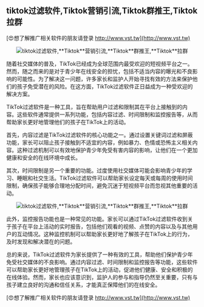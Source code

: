 ## **tiktok过滤软件,**Tiktok**营销引流,**Tiktok**群推王,**Tiktok**拉群**

[😍想了解推广相关软件的朋友请登录 http://www.vst.tw](http://www.vst.tw)

 <center><img src="https://vst.tw/MP4/tuiguang/png/0.png" alt="tiktok过滤软件,**Tiktok**营销引流,**Tiktok**群推王,**Tiktok**拉群"></center>

随着社交媒体的普及，TikTok已经成为全球范围内最受欢迎的短视频平台之一。然而，随之而来的是对于青少年在线安全的担忧，包括不适当内容的曝光和不良影响的可能性。为了解决这一问题，许多家长和监护人开始寻找有效的方法来保护他们的孩子免受潜在的风险。在这方面，TikTok过滤软件正日益成为一种受欢迎的解决方案。

TikTok过滤软件是一种工具，旨在帮助用户过滤和限制其在平台上接触到的内容。这些软件通常提供一系列功能，包括内容过滤、时间限制和监控报告等，从而帮助家长更好地管理他们的孩子在TikTok上的活动。

首先，内容过滤是TikTok过滤软件的核心功能之一。通过设置关键词过滤和屏蔽功能，家长可以阻止孩子接触到不适宜的内容，例如暴力、色情或恐怖主义相关内容。这种过滤机制可以有效地保护青少年免受有害内容的影响，让他们在一个更加健康和安全的在线环境中成长。

其次，时间限制是另一个重要的功能。过度使用社交媒体可能会影响青少年的学习、睡眠和社交生活。TikTok过滤软件可以帮助家长设定每天或每周的使用时间限制，确保孩子能够合理地分配时间，避免沉迷于短视频平台而忽视其他重要的活动。

 <center><img src="https://vst.tw/MP4/tuiguang/png/2.png" alt="tiktok过滤软件,**Tiktok**营销引流,**Tiktok**群推王,**Tiktok**拉群"></center>

此外，监控报告功能也是一种常见的功能。家长可以通过TikTok过滤软件收到关于孩子在平台上活动的实时报告，包括他们观看的视频、点赞的内容以及与其他用户的互动情况。这种监控机制可以帮助家长更好地了解孩子在TikTok上的行为，及时发现和解决潜在的问题。

总的来说，TikTok过滤软件为家长提供了一种有效的工具，帮助他们保护青少年免受社交媒体的不良影响。通过内容过滤、时间限制和监控报告等功能，这些软件可以帮助家长更好地管理孩子在TikTok上的活动，促进他们健康、安全和积极的在线体验。然而，家长也应该意识到，监护人的参与和指导仍然至关重要，只有与孩子建立良好的沟通和信任关系，才能真正保障他们的在线安全。

[😍想了解推广相关软件的朋友请登录 http://www.vst.tw](http://www.vst.tw)



